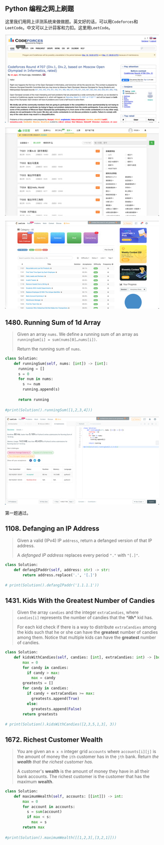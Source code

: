 ## Python 编程之网上刷题



这里我们用网上评测系统来做做题。英文好的话，可以用`Codeforces`和`LeetCode`。中文可以上计蒜客和力扣。这里用`LeetCode`。

![cf](./img/cf.png)



![jsk](./img/jsk.png)



![leetcode](./img/leetcode.png)





## 1480. Running Sum of 1d Array



> Given an array `nums`. We define a running sum of an array as `runningSum[i] = sum(nums[0]…nums[i])`.
>
> Return the running sum of `nums`.



```python
class Solution:
    def runningSum(self, nums: [int]) -> [int]:         
      running = []
      s = 0
      for num in nums:
        s += num
        running.append(s)
      
      return running

#print(Solution().runningSum([1,2,3,4]))
```

![ac](./img/ac.png)



第一题通过。



## 1108. Defanging an IP Address



> Given a valid (IPv4) IP `address`, return a defanged version of that IP address.
>
> A *defanged IP address* replaces every period `"."` with `"[.]"`.

```python
class Solution:
    def defangIPaddr(self, address: str) -> str:
        return address.replace('.', '[.]')

# print(Solution().defangIPaddr('1.1.1.1'))
```



## 1431. Kids With the Greatest Number of Candies

> Given the array `candies` and the integer `extraCandies`, where `candies[i]` represents the number of candies that the ***ith\*** kid has.
>
> For each kid check if there is a way to distribute `extraCandies` among the kids such that he or she can have the **greatest** number of candies among them. Notice that multiple kids can have the **greatest** number of candies.



```python
class Solution:
    def kidsWithCandies(self, candies: [int], extraCandies: int) -> [bool]:
        max = 0
        for candy in candies:
          if candy > max:
            max = candy
        greatests = []
        for candy in candies:
          if candy + extraCandies >= max:
            greatests.append(True)
          else:
            greatests.append(False)
        return greatests

# print(Solution().kidsWithCandies([2,3,5,1,3], 3))
```



## 1672. Richest Customer Wealth



> You are given an `m x n` integer grid `accounts` where `accounts[i][j]` is the amount of money the `ith` customer has in the `jth` bank. Return *the **wealth** that the richest customer has.*
>
> A customer's **wealth** is the amount of money they have in all their bank accounts. The richest customer is the customer that has the maximum **wealth**.



```python
class Solution:
    def maximumWealth(self, accounts: [[int]]) -> int:
        max = 0      
        for account in accounts:
          s = sum(account) 
          if max < s:
            max = s
        return max

#print(Solution().maximumWealth([[1,2,3],[3,2,1]]))          
```



